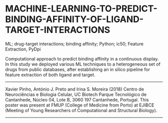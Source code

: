 # MACHINE-LEARNING-TO-PREDICT-BINDING-AFFINITY-OF-LIGAND-TARGET-INTERACTIONS
ML; drug-target interactions; binding affinity; Python; ic50; Feature Extraction, PyDpi

Computational approach to predict binding affinity in a continuous display.
In this study we deployed various ML techniques to a heterogeneous set of drugs from public databases, after establishing an in silico pipeline for feature extraction of both ligand and target.

___________________________________________________________________________________________________________________________________
Xavier Pinho, António J. Preto and Irina S. Moreira (2018)
Centro de Neurociências e Biologia Celular, UC Biotech Parque Tecnológico de Cantanhede, Núcleo 04, Lote B, 3060 197 Cantanhede, Portugal.
This poster was present at FMUP (College of Medicine from Porto) at EJIBCE (Meeting of Young Researchers of Computational and Structural Biology).
___________________________________________________________________________________________________________________________________
